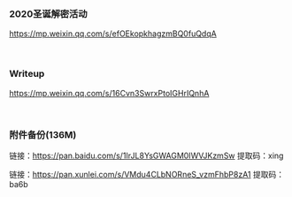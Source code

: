 ### 2020圣诞解密活动

https://mp.weixin.qq.com/s/efOEkopkhagzmBQ0fuQdqA

<br>

### Writeup

https://mp.weixin.qq.com/s/16Cvn3SwrxPtoIGHrIQnhA

<br>

### 附件备份(136M)

链接：https://pan.baidu.com/s/1IrJL8YsGWAGM0IWVJKzmSw 提取码：xing

链接：https://pan.xunlei.com/s/VMdu4CLbNORneS_vzmFhbP8zA1 提取码：ba6b

